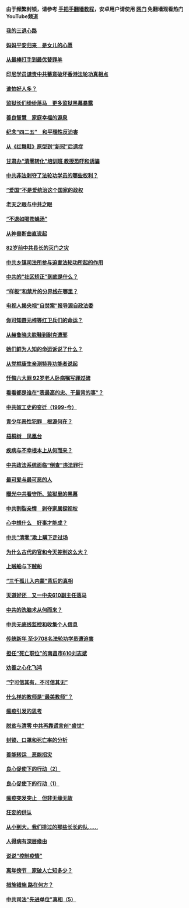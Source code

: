 #### 由于频繁封锁，请参考 [手把手翻墙教程](https://github.com/gfw-breaker/guides/wiki/)，安卓用户请使用 [网门](https://github.com/gfw-breaker/nogfw/blob/master/dl.md?t=04301101) 免翻墙观看热门YouTube频道 

#### [我的三退心路](../pages/19/423876.md?t=04301101) 

#### [妈妈平安归来　是女儿的心愿](../pages/19/423947.md?t=04301101) 

#### [从最棒打手到最优替罪羊](../pages/19/423819.md?t=04301101) 

#### [印尼学员谴责中共蓄意破坏香港法轮功真相点](../pages/19/423902.md?t=04301101) 

#### [谁怕好人多？](../pages/19/423774.md?t=04301101) 

#### [监狱长们纷纷落马　更多监狱黑幕暴露](../pages/19/423787.md?t=04301101) 

#### [善良智慧　家庭幸福的源泉](../pages/19/423632.md?t=04301101) 

#### [纪念“四二五”　和平理性反迫害](../pages/19/423660.md?t=04301101) 

#### [从《红舞鞋》原型到“新冠”后遗症](../pages/19/423509.md?t=04301101) 

#### [甘肃办“清零转化”培训班 教授恐吓和诱骗](../pages/19/423498.md?t=04301101) 

#### [中共非法剥夺了法轮功学员的哪些权利？](../pages/19/423392.md?t=04301101) 

#### [“爱国”不是爱统治这个国家的政权](../pages/19/423029.md?t=04301101) 

#### [老天之眼与中共之眼](../pages/19/423378.md?t=04301101) 

#### [“不退如喝苍蝇汤”](../pages/19/423287.md?t=04301101) 

#### [从神兽断曲直说起](../pages/19/423201.md?t=04301101) 

#### [82岁前中共县长的灭门之灾](../pages/19/423055.md?t=04301101) 

#### [中共乡镇司法所参与迫害法轮功所起的作用](../pages/19/423064.md?t=04301101) 

#### [中共的“社区矫正”到底是什么？](../pages/19/422870.md?t=04301101) 

#### [“样板”和禁片的分界线在哪里？](../pages/19/422704.md?t=04301101) 

#### [电视人揭央视“自焚案”报导源自政法委](../pages/19/422770.md?t=04301101) 

#### [你可知聂元梓等红卫兵们的命运？](../pages/19/422848.md?t=04301101) 

#### [从赫鲁晓夫脱鞋到耐克遭邪](../pages/19/422826.md?t=04301101) 

#### [她们鲜为人知的命运诉说了什么？](../pages/19/422754.md?t=04301101) 

#### [从党棍康生亲测特异功能者说起](../pages/19/422657.md?t=04301101) 

#### [忏悔六大罪 92岁老人卧病嘱写罪过碑](../pages/19/422750.md?t=04301101) 

#### [看看都是谁在“表最高的忠、干最背的事”？](../pages/19/422703.md?t=04301101) 

#### [中共奴工史的变迁（1999-今）](../pages/19/422656.md?t=04301101) 

#### [青少年恶性犯罪　根源何在？](../pages/19/422449.md?t=04301101) 

#### [梧桐树　凤凰台](../pages/19/422442.md?t=04301101) 

#### [疾病与不幸根本上从何而来？](../pages/19/422438.md?t=04301101) 

#### [中共政法系统面临“倒查”违法罪行](../pages/19/422497.md?t=04301101) 

#### [最可爱与最可恶的人](../pages/19/422448.md?t=04301101) 

#### [曝光中共看守所、监狱里的黑幕](../pages/19/422390.md?t=04301101) 

#### [中共割裂亲情　剥夺家属探视权](../pages/19/422364.md?t=04301101) 

#### [心中想什么　好事才能成？](../pages/19/422318.md?t=04301101) 

#### [中共“清零”欺上瞒下走过场](../pages/19/422306.md?t=04301101) 

#### [为什么古代的官和今天差别这么大？](../pages/19/422228.md?t=04301101) 

#### [上贼船与下贼船](../pages/19/422276.md?t=04301101) 

#### [“三千孤儿入内蒙”背后的真相](../pages/19/422229.md?t=04301101) 

#### [天道好还　又一中央610副主任落马](../pages/19/422155.md?t=04301101) 

#### [中共的洗脑术从何而来？](../pages/19/422154.md?t=04301101) 

#### [中共无底线监控和收集个人信息](../pages/19/422039.md?t=04301101) 

#### [传统新年 至少708名法轮功学员遭迫害](../pages/19/421946.md?t=04301101) 

#### [担任“死亡职位”的南昌市610刘志斌](../pages/19/421957.md?t=04301101) 

#### [劝善之心化飞鸿](../pages/19/421164.md?t=04301101) 

#### [“宁可信其有，不可信其无”](../pages/19/421691.md?t=04301101) 

#### [什么样的教师是“最美教师”？](../pages/19/421755.md?t=04301101) 

#### [瘟疫引发的思考](../pages/19/421594.md?t=04301101) 

#### [脱贫与清零 中共再靠谎言创“盛世”](../pages/19/421590.md?t=04301101) 

#### [封锁、口罩和死亡率的分析](../pages/19/421495.md?t=04301101) 

#### [善能转运　恶能招灾](../pages/19/421334.md?t=04301101) 

#### [良心促使下的行动（2）](../pages/19/421361.md?t=04301101) 

#### [良心促使下的行动（1）](../pages/19/421302.md?t=04301101) 

#### [瘟疫突发突止　但非无缘无故](../pages/19/421281.md?t=04301101) 

#### [狂妄的供认](../pages/19/421199.md?t=04301101) 

#### [从小到大，我们排过的那些长长的队……](../pages/19/421243.md?t=04301101) 

#### [人得病有深层缘由](../pages/19/420864.md?t=04301101) 

#### [说说“控制疫情”](../pages/19/420831.md?t=04301101) 

#### [离年傍节　家破人亡知多少？](../pages/19/420563.md?t=04301101) 

#### [措施错施  路在何方？](../pages/19/420076.md?t=04301101) 

#### [中共司法“先进单位”真相（5）](../pages/19/419453.md?t=04301101) 

